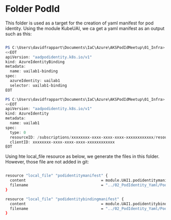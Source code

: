 # Folder PodId

This folder is used as a target for the creation of yaml manifest for pod identity. Using the module KubeUAI, we ca get a yaml manifest as an output such as this:

```powershell

PS C:\Users\davidfrappart\Documents\IaC\Azure\AKSPodIdMeetup\01_Infra> terraform output UAI1_podidentitybindingmanifest
<<EOT
apiVersion: "aadpodidentity.k8s.io/v1"
kind: AzureIdentityBinding
metadata:
  name: uailab1-binding
spec:
  azureIdentity: uailab1
  selector: uailab1-binding
EOT

PS C:\Users\davidfrappart\Documents\IaC\Azure\AKSPodIdMeetup\01_Infra> terraform output UAI1_podidentitymanifest
<<EOT
apiVersion: "aadpodidentity.k8s.io/v1"
kind: AzureIdentity
metadata:
  name: uailab1
spec:
  type: 0
  resourceID: /subscriptions/xxxxxxxx-xxxx-xxxx-xxxx-xxxxxxxxxxxx/resourceGroups/rsglabmeetup/providers/Microsoft.ManagedIdentity/userAssignedIdentities/uailab1
  clientID: xxxxxxxx-xxxx-xxxx-xxxx-xxxxxxxxxxxx
EOT

```

Using hte local_file resource as below, we generate the files in this folder. However, those file are not added in git: 

```bash

resource "local_file" "podidentitymanifest" {
  content                                 = module.UAI1.podidentitymanifest
  filename                                = "../02_PodIdentity_Yaml/PodId/${module.UAI1.Name}.yaml"
}

resource "local_file" "podidentitybindingmanifest" {
  content                                 = module.UAI1.podidentitybindingmanifest
  filename                                = "../02_PodIdentity_Yaml/PodId/${module.UAI1.Name}_Binding.yaml"
}

```